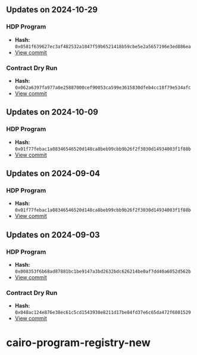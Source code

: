 ## Updates on 2024-10-29

### HDP Program
- **Hash:** `0x0581f639627ec3af482532a1847f59b6521418b59cbe5e2a5657196e3ed886ea`
- [View commit](https://github.com/HerodotusDev/hdp-cairo/commit/087e0a90ef73f53b81d4f0d2bfe8c83844a44f74)

### Contract Dry Run
- **Hash:** `0x062a6397fa977a8e25887000cef90053ca599e3615830dfeb4cc18f79e534afc`
- [View commit](https://github.com/HerodotusDev/hdp-cairo/commit/087e0a90ef73f53b81d4f0d2bfe8c83844a44f74)

## Updates on 2024-10-09

### HDP Program
- **Hash:** `0x01f77febac1a08346546520d148ca8beb99cbb9b26f2f3030d14934003f1f88b`
- [View commit](https://github.com/HerodotusDev/hdp-cairo/commit/b7d3654739ab6d19aa0d2e47393851ff1e57c407)

## Updates on 2024-09-04

### HDP Program
- **Hash:** `0x01f77febac1a08346546520d148ca8beb99cbb9b26f2f3030d14934003f1f88b`
- [View commit](https://github.com/HerodotusDev/hdp-cairo/commit/159cda2c9c73c227a30dae4e9e2bdb2da8d865c2)

## Updates on 2024-09-03

### HDP Program
- **Hash:** `0x008353f6b68ad87881bc1be9147a3bd2632bdc626214be0af7dd40a6052d562b`
- [View commit](https://github.com/HerodotusDev/hdp-cairo/commit/73f5fef96e744ac89eac07b802f8893a92aea24e)

### Contract Dry Run
- **Hash:** `0x048ac124e876e38ec61c5cd1543930e8211d17be84fd37e6c65da472f6801529`
- [View commit](https://github.com/HerodotusDev/hdp-cairo/commit/73f5fef96e744ac89eac07b802f8893a92aea24e)

# cairo-program-registry-new
